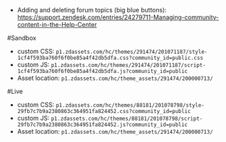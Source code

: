 * Adding and deleting forum topics (big blue buttons):
https://support.zendesk.com/entries/24279711-Managing-community-content-in-the-Help-Center

#Sandbox
* custom CSS: `p1.zdassets.com/hc/themes/291474/201071187/style-1cf4f593ba760f6f0be85a4f42db5dfa.css?community_id=public.css`
* custom JS: `p1.zdassets.com/hc/themes/291474/201071187/script-1cf4f593ba760f6f0be85a4f42db5dfa.js?community_id=public`
* Asset location: `p1.zdassets.com/hc/theme_assets/291474/200000713/`

#Live
* custom CSS: `p1.zdassets.com/hc/themes/88181/201078798/style-29fb7c7b9a2380863c364951fa824452.css?community_id=public`
* custom JS: `p1.zdassets.com/hc/themes/88181/201078798/script-29fb7c7b9a2380863c364951fa824452.js?community_id=public`
* Asset location: `p1.zdassets.com/hc/theme_assets/291474/200000713/`